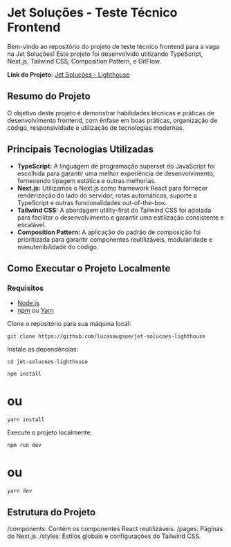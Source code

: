 
# Jet Soluções - Teste Técnico Frontend

Bem-vindo ao repositório do projeto de teste técnico frontend para a vaga na Jet Soluções! Este projeto foi desenvolvido utilizando TypeScript, Next.js, Tailwind CSS, Composition Pattern, e GitFlow.

**Link do Projeto:** [Jet Soluções - Lighthouse](https://jet-solucoes-lighthouse.vercel.app)

## Resumo do Projeto

O objetivo deste projeto é demonstrar habilidades técnicas e práticas de desenvolvimento frontend, com ênfase em boas práticas, organização de código, responsividade e utilização de tecnologias modernas.

## Principais Tecnologias Utilizadas

- **TypeScript:** A linguagem de programação superset do JavaScript foi escolhida para garantir uma melhor experiência de desenvolvimento, fornecendo tipagem estática e outras melhorias.
- **Next.js:** Utilizamos o Next.js como framework React para fornecer renderização do lado do servidor, rotas automáticas, suporte a TypeScript e outras funcionalidades out-of-the-box.
- **Tailwind CSS:** A abordagem utility-first do Tailwind CSS foi adotada para facilitar o desenvolvimento e garantir uma estilização consistente e escalável.
- **Composition Pattern:** A aplicação do padrão de composição foi prioritizada para garantir componentes reutilizáveis, modularidade e manutenibilidade do código.

## Como Executar o Projeto Localmente

### Requisitos
- [Node.js](https://nodejs.org/)
- [npm](https://www.npmjs.com/) ou [Yarn](https://yarnpkg.com/lang/en/)

Clone o repositório para sua máquina local:

`git clone https://github.com/lucasaugsue/jet-solucoes-lighthouse`

Instale as dependências:

`cd jet-solucoes-lighthouse`

`npm install`
# ou
`yarn install`

Execute o projeto localmente:

`npm run dev`
# ou
`yarn dev`

## Estrutura do Projeto

/components: Contém os componentes React reutilizáveis.
/pages: Páginas do Next.js.
/styles: Estilos globais e configurações do Tailwind CSS.